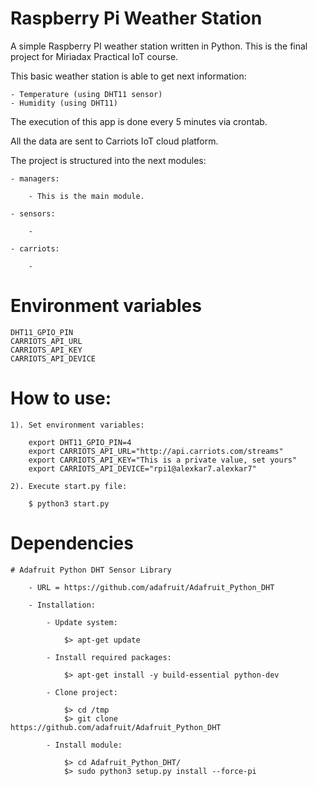 # Raspberry Pi Weather Station
A simple Raspberry PI weather station written in Python. This is the final project for Miriadax Practical IoT course.

This basic weather station is able to get next information:

    - Temperature (using DHT11 sensor)
    - Humidity (using DHT11)
    
The execution of this app is done every 5 minutes via crontab.

All the data are sent to Carriots IoT cloud platform.

The project is structured into the next modules:

    - managers:
    
        - This is the main module.
        
    - sensors:
    
        - 
    
    - carriots:
    
        - 

# Environment variables

    DHT11_GPIO_PIN
    CARRIOTS_API_URL
    CARRIOTS_API_KEY
    CARRIOTS_API_DEVICE

# How to use:
    
    1). Set environment variables:
    
        export DHT11_GPIO_PIN=4
        export CARRIOTS_API_URL="http://api.carriots.com/streams"
        export CARRIOTS_API_KEY="This is a private value, set yours"
        export CARRIOTS_API_DEVICE="rpi1@alexkar7.alexkar7"
     
    2). Execute start.py file:
    
        $ python3 start.py

# Dependencies

    # Adafruit Python DHT Sensor Library
    
        - URL = https://github.com/adafruit/Adafruit_Python_DHT
    
        - Installation:
        
            - Update system:
        
                $> apt-get update
                
            - Install required packages:
            
                $> apt-get install -y build-essential python-dev
            
            - Clone project:
            
                $> cd /tmp
                $> git clone https://github.com/adafruit/Adafruit_Python_DHT
                
            - Install module: 
            
                $> cd Adafruit_Python_DHT/
                $> sudo python3 setup.py install --force-pi
                

            